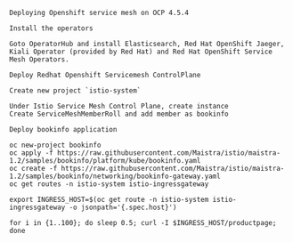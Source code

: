 ```Deploying Openshift service mesh on OCP 4.5.4```

```
Install the operators

Goto OperatorHub and install Elasticsearch, Red Hat OpenShift Jaeger, Kiali Operator (provided by Red Hat) and Red Hat OpenShift Service Mesh Operators.
```

```
Deploy Redhat Openshift Servicemesh ControlPlane

Create new project `istio-system`

Under Istio Service Mesh Control Plane, create instance
Create ServiceMeshMemberRoll and add member as bookinfo
```

```
Deploy bookinfo application

oc new-project bookinfo
oc apply -f https://raw.githubusercontent.com/Maistra/istio/maistra-1.2/samples/bookinfo/platform/kube/bookinfo.yaml
oc create -f https://raw.githubusercontent.com/Maistra/istio/maistra-1.2/samples/bookinfo/networking/bookinfo-gateway.yaml
oc get routes -n istio-system istio-ingressgateway

export INGRESS_HOST=$(oc get route -n istio-system istio-ingressgateway -o jsonpath='{.spec.host}')

for i in {1..100}; do sleep 0.5; curl -I $INGRESS_HOST/productpage; done
```
